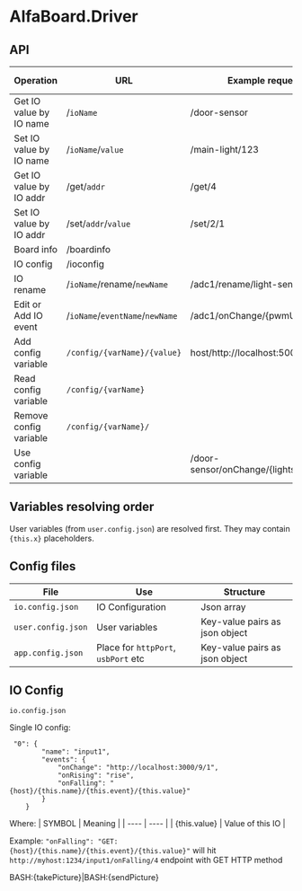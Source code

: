 # AlfaBoard.Driver

## API

| Operation                    | URL                           | Example request  | Example response   |
| ---------------------------- | ----------------------------- | ---------------- |------------------ |
| Get IO value by IO name      | /`ioName`                     | /door-sensor     | 1 |
| Set IO value by IO name      | /`ioName`/`value`             | /main-light/123  | *none* |
| Get IO value by IO addr      | /get/`addr`                   | /get/4           | 12 |
| Set IO value by IO addr      | /set/`addr`/`value`           | /set/2/1         | *none* |
| Board info                   | /boardinfo | | |
| IO config                    | /ioconfig | | |
| IO rename                    | /`ioName`/rename/`newName` | /adc1/rename/light-sensor | [HTTP 200] |
| Edit or Add IO event         | /`ioName`/`eventName`/`newName` | /adc1/onChange/{pwmUpdate} | [HTTP 200] |
| Add config variable                 | `/config/{varName}/{value}`        | host/http://localhost:5000 | *none*  |
| Read config variable                | `/config/{varName}`     |  |
| Remove config variable              | `/config/{varName}/`     |   |
| Use config variable                 |                   | /door-sensor/onChange/{lightsDriver}/on  |   |

## Variables resolving order

User variables (from `user.config.json`) are resolved first. They may contain `{this.x}` placeholders.

## Config files

| File | Use | Structure |
| --- | --- | --- |
| `io.config.json` | IO Configuration | Json array |
| `user.config.json` | User variables | Key-value pairs as json object |
| `app.config.json` | Place for `httpPort`, `usbPort` etc | Key-value pairs as json object |

## IO Config

`io.config.json`

Single IO config:
```
 "0": {
        "name": "input1",
        "events": {
            "onChange": "http://localhost:3000/9/1",
            "onRising": "rise",
            "onFalling": "{host}/{this.name}/{this.event}/{this.value}"
        }
    }
```
Where:
| SYMBOL | Meaning |
| ---- | ---- |
| {this.value} | Value of this IO |

Example:
`"onFalling": "GET:{host}/{this.name}/{this.event}/{this.value}"`
will hit `http://myhost:1234/input1/onFalling/4` endpoint with GET HTTP method

BASH:{takePicture}|BASH:{sendPicture}